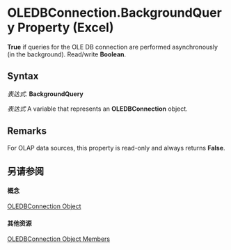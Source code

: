 
# OLEDBConnection.BackgroundQuery Property (Excel)

 **True** if queries for the OLE DB connection are performed asynchronously (in the background). Read/write **Boolean**.


## Syntax

 _表达式_. **BackgroundQuery**

 _表达式_ A variable that represents an **OLEDBConnection** object.


## Remarks

For OLAP data sources, this property is read-only and always returns  **False**.


## 另请参阅


#### 概念


[OLEDBConnection Object](f246e544-9854-8e71-a7f7-dec57dd725e4.md)
#### 其他资源


[OLEDBConnection Object Members](http://msdn.microsoft.com/library/2f1a2f81-ee3a-1b60-8dc3-87818e1790c1%28Office.15%29.aspx)